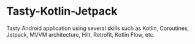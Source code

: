 # Tasty-Kotlin-Jetpack
Tasty Android application using several skills such as Kotlin, Coroutines, Jetpack, MVVM architecture, Hilt, Retrofit, Kotlin Flow, etc.
